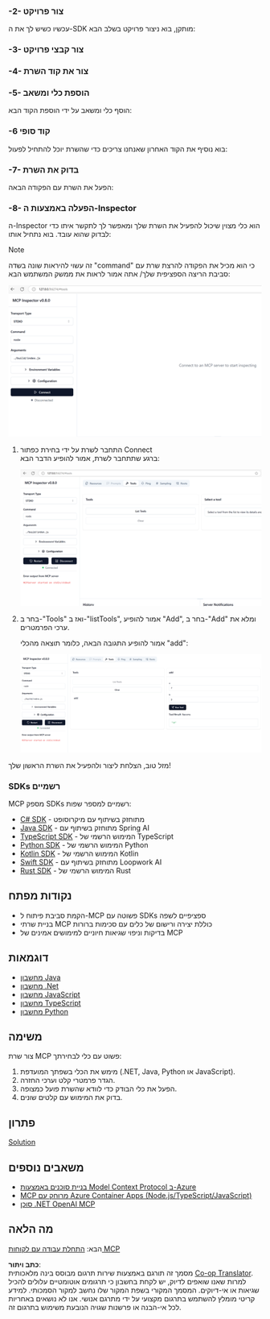 <!--
CO_OP_TRANSLATOR_METADATA:
{
  "original_hash": "4d5b044c0924d393af3066e03d7d89c5",
  "translation_date": "2025-07-16T09:47:37+00:00",
  "source_file": "03-GettingStarted/01-first-server/README.md",
  "language_code": "he"
}
-->
### -2- צור פרויקט

עכשיו כשיש לך את ה-SDK מותקן, בוא ניצור פרויקט בשלב הבא:

### -3- צור קבצי פרויקט

### -4- צור את קוד השרת

### -5- הוספת כלי ומשאב

הוסף כלי ומשאב על ידי הוספת הקוד הבא:

### -6 קוד סופי

בוא נוסיף את הקוד האחרון שאנחנו צריכים כדי שהשרת יוכל להתחיל לפעול:

### -7- בדוק את השרת

הפעל את השרת עם הפקודה הבאה:

### -8- הפעלה באמצעות ה-Inspector

ה-Inspector הוא כלי מצוין שיכול להפעיל את השרת שלך ומאפשר לך לתקשר איתו כדי לבדוק שהוא עובד. בוא נתחיל אותו:
> [!NOTE]
> זה עשוי להיראות שונה בשדה "command" כי הוא מכיל את הפקודה להרצת שרת עם סביבת הריצה הספציפית שלך/
אתה אמור לראות את ממשק המשתמש הבא:

![Connect](/03-GettingStarted/01-first-server/assets/connect.png)

1. התחבר לשרת על ידי בחירת כפתור Connect  
   ברגע שתתחבר לשרת, אמור להופיע הדבר הבא:

   ![Connected](/03-GettingStarted/01-first-server/assets/connected.png)

1. בחר ב-"Tools" ואז ב-"listTools", אמור להופיע "Add", בחר ב-"Add" ומלא את ערכי הפרמטרים.

   אמור להופיע התגובה הבאה, כלומר תוצאה מהכלי "add":

   ![Result of running add](/03-GettingStarted/01-first-server/assets/ran-tool.png)

מזל טוב, הצלחת ליצור ולהפעיל את השרת הראשון שלך!

### SDKs רשמיים

MCP מספק SDKs רשמיים למספר שפות:

- [C# SDK](https://github.com/modelcontextprotocol/csharp-sdk) - מתוחזק בשיתוף עם מיקרוסופט  
- [Java SDK](https://github.com/modelcontextprotocol/java-sdk) - מתוחזק בשיתוף עם Spring AI  
- [TypeScript SDK](https://github.com/modelcontextprotocol/typescript-sdk) - המימוש הרשמי של TypeScript  
- [Python SDK](https://github.com/modelcontextprotocol/python-sdk) - המימוש הרשמי של Python  
- [Kotlin SDK](https://github.com/modelcontextprotocol/kotlin-sdk) - המימוש הרשמי של Kotlin  
- [Swift SDK](https://github.com/modelcontextprotocol/swift-sdk) - מתוחזק בשיתוף עם Loopwork AI  
- [Rust SDK](https://github.com/modelcontextprotocol/rust-sdk) - המימוש הרשמי של Rust  

## נקודות מפתח

- הקמת סביבת פיתוח ל-MCP פשוטה עם SDKs ספציפיים לשפה  
- בניית שרתי MCP כוללת יצירה ורישום של כלים עם סכימות ברורות  
- בדיקות וניפוי שגיאות חיוניים למימושים אמינים של MCP  

## דוגמאות

- [מחשבון Java](../samples/java/calculator/README.md)  
- [מחשבון .Net](../../../../03-GettingStarted/samples/csharp)  
- [מחשבון JavaScript](../samples/javascript/README.md)  
- [מחשבון TypeScript](../samples/typescript/README.md)  
- [מחשבון Python](../../../../03-GettingStarted/samples/python)  

## משימה

צור שרת MCP פשוט עם כלי לבחירתך:

1. מימש את הכלי בשפתך המועדפת (.NET, Java, Python או JavaScript).  
2. הגדר פרמטרי קלט וערכי החזרה.  
3. הפעל את כלי הבודק כדי לוודא שהשרת פועל כמצופה.  
4. בדוק את המימוש עם קלטים שונים.  

## פתרון

[Solution](./solution/README.md)

## משאבים נוספים

- [בניית סוכנים באמצעות Model Context Protocol ב-Azure](https://learn.microsoft.com/azure/developer/ai/intro-agents-mcp)  
- [MCP מרוחק עם Azure Container Apps (Node.js/TypeScript/JavaScript)](https://learn.microsoft.com/samples/azure-samples/mcp-container-ts/mcp-container-ts/)  
- [סוכן .NET OpenAI MCP](https://learn.microsoft.com/samples/azure-samples/openai-mcp-agent-dotnet/openai-mcp-agent-dotnet/)  

## מה הלאה

הבא: [התחלת עבודה עם לקוחות MCP](../02-client/README.md)

**כתב ויתור**:  
מסמך זה תורגם באמצעות שירות תרגום מבוסס בינה מלאכותית [Co-op Translator](https://github.com/Azure/co-op-translator). למרות שאנו שואפים לדיוק, יש לקחת בחשבון כי תרגומים אוטומטיים עלולים להכיל שגיאות או אי-דיוקים. המסמך המקורי בשפת המקור שלו נחשב למקור הסמכותי. למידע קריטי מומלץ להשתמש בתרגום מקצועי על ידי מתרגם אנושי. אנו לא נושאים באחריות לכל אי-הבנה או פרשנות שגויה הנובעת משימוש בתרגום זה.